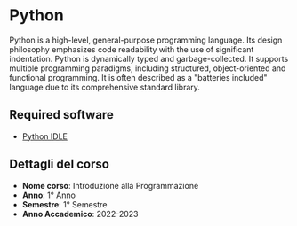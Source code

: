 # Python
Python is a high-level, general-purpose programming language. Its design philosophy emphasizes code readability with the use of significant indentation. Python is dynamically typed and garbage-collected. It supports multiple programming paradigms, including structured, object-oriented and functional programming. It is often described as a "batteries included" language due to its comprehensive standard library.

## Required software
* [Python IDLE](https://www.python.org/downloads/)

## Dettagli del corso
- **Nome corso**: Introduzione alla Programmazione
- **Anno**: 1° Anno
- **Semestre**: 1° Semestre
- **Anno Accademico**: 2022-2023
